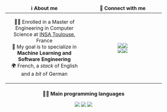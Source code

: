 <table width="100%">
	<thead align="center">
		<tr>
			<td width="50%">
				<b>ℹ️ About me</b>
			</td>
			<td width="50%">
				<b>💬 Connect with me</b>
			</td>
		</tr>
	</thead>
	<tbody align="center">
		<tr>
			<td>
				<p>
					👨‍🎓 Enrolled in a Master of Engineering in Computer Science at <a href="http://www.insa-toulouse.fr/" target="_blank">INSA Toulouse</a>, France
					<br/>
					🎯 My goal is to specialize in <b>Machine Learning and Software Engineering</b>
					<br/>
					🌍 French, a <i>stack</i> of English and a <i>bit</i> of German
				</p>
			</td>
			<td>
				<p>
					<a href="https://www.linkedin.com/in/a-alaverdov/" target="_blank">
						<img src="https://img.shields.io/badge/linkedin-%230077B5?&style=for-the-badge&logo=linkedin&logoColor=white"/><img src="https://img.shields.io/badge/%2F-ALAVERDOV-%230077B5?&style=for-the-badge&logoColor=white"/>
					</a>
					<br>
					<a href="mailto:antoine.alaverdov81@gmail.com" target="_blank">
						<img src="https://img.shields.io/badge/email-D14836?&style=for-the-badge&logo=gmail&logoColor=white" /><img src="https://img.shields.io/badge/antoine.alaverdov81-@gmail.com-D14836?&style=for-the-badge&logoColor=white"/>
				</p>
			</td>
		</tr>
	</tbody>
</table>


<div width="100%" align="center">
	<h3>👨‍💻 Main programming languages</h3>
  <img src="https://img.shields.io/badge/Python-%2300599C.svg?&style=for-the-badge" />
	<img src="https://img.shields.io/badge/C%20-%251100.svg?&style=for-the-badge&logo=c&logoColor=white" />
	<img src="https://img.shields.io/badge/java-%23ED8B00.svg?&style=for-the-badge&logo=java&logoColor=white" />
</div>
